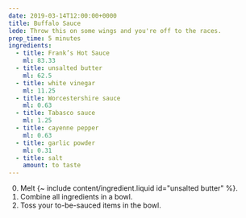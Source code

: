 ```yaml
---
date: 2019-03-14T12:00:00+0000
title: Buffalo Sauce
lede: Throw this on some wings and you're off to the races.
prep_time: 5 minutes
ingredients:
  - title: Frank’s Hot Sauce
    ml: 83.33
  - title: unsalted butter
    ml: 62.5
  - title: white vinegar
    ml: 11.25
  - title: Worcestershire sauce
    ml: 0.63
  - title: Tabasco sauce
    ml: 1.25
  - title: cayenne pepper
    ml: 0.63
  - title: garlic powder
    ml: 0.31
  - title: salt
    amount: to taste
---
```


0. Melt {~ include content/ingredient.liquid id="unsalted butter" %}.
0. Combine all ingredients in a bowl.
0. Toss your to-be-sauced items in the bowl.
